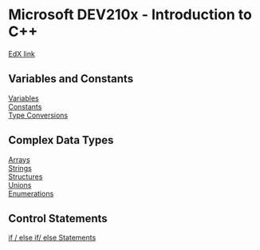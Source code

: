 # Microsoft DEV210x - Introduction to C++
[EdX link](https://courses.edx.org/courses/course-v1:Microsoft+DEV210x+2T2019/course/)

## Variables and Constants
[Variables](https://github.com/beef-erikson/DEV210x/blob/master/VariablesAndConstants/Variables.cpp)<br />
[Constants](https://github.com/beef-erikson/DEV210x/blob/master/VariablesAndConstants/Constants.cpp)<br />
[Type Conversions](https://github.com/beef-erikson/DEV210x/blob/master/VariablesAndConstants/TypeConversion.cpp)<br />

## Complex Data Types
[Arrays](https://github.com/beef-erikson/DEV210x/blob/master/ComplexDataTypes/Arrays.cpp)<br />
[Strings](https://github.com/beef-erikson/DEV210x/blob/master/ComplexDataTypes/Strings.cpp)<br />
[Structures](https://github.com/beef-erikson/DEV210x/blob/master/ComplexDataTypes/Structures.cpp)<br />
[Unions](https://github.com/beef-erikson/DEV210x/blob/master/ComplexDataTypes/Union.cpp)<br />
[Enumerations](https://github.com/beef-erikson/DEV210x/blob/master/ComplexDataTypes/Enumerations.cpp)<br />

## Control Statements
[if / else if/ else Statements](https://github.com/beef-erikson/DEV210x/blob/master/ControlStatements/IfStatements.cpp)<br />
